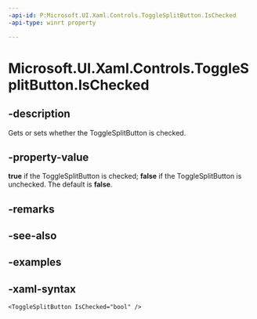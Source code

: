 ```yaml
---
-api-id: P:Microsoft.UI.Xaml.Controls.ToggleSplitButton.IsChecked
-api-type: winrt property

---
```

<!-- Property syntax.
public bool IsChecked { get;  set; }
-->

# Microsoft.UI.Xaml.Controls.ToggleSplitButton.IsChecked


## -description

Gets or sets whether the ToggleSplitButton is checked.


## -property-value

**true** if the ToggleSplitButton is checked; **false** if the ToggleSplitButton is unchecked. The default is **false**.


## -remarks


## -see-also


## -examples


## -xaml-syntax

```xaml
<ToggleSplitButton IsChecked="bool" />
```


